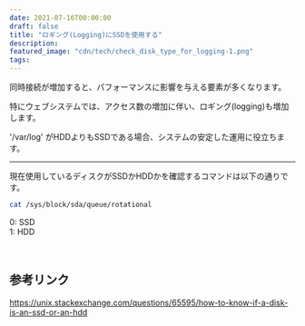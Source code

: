 ```yaml
---
date: 2021-07-16T00:00:00
draft: false
title: "ロギング(Logging)にSSDを使用する"
description: 
featured_image: "cdn/tech/check_disk_type_for_logging-1.png"
tags: 
---
```


同時接続が増加すると、パフォーマンスに影響を与える要素が多くなります。

特にウェブシステムでは、アクセス数の増加に伴い、ロギング(logging)も増加します。

'/var/log' がHDDよりもSSDである場合、システムの安定した運用に役立ちます。

<!--more-->
---

現在使用しているディスクがSSDかHDDかを確認するコマンドは以下の通りです。

```bash
cat /sys/block/sda/queue/rotational
```
0: SSD <br>
1: HDD <br>

<br>

## 参考リンク
https://unix.stackexchange.com/questions/65595/how-to-know-if-a-disk-is-an-ssd-or-an-hdd
